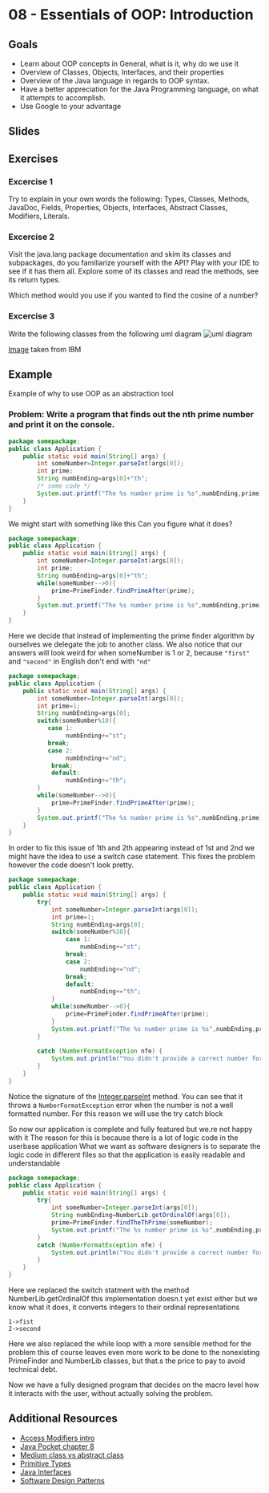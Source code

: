 # 08 - Essentials of OOP: Introduction

<Teacher name="Juan"></Teacher>

## Goals

- Learn about OOP concepts in General, what is it, why do we use it
- Overview of Classes, Objects, Interfaces, and their properties
- Overview of the Java language in regards to OOP syntax.
- Have a better appreciation for the Java Programming language, on what it attempts to accomplish.
- Use Google to your advantage


## Slides


<GoogleSlides src="https://docs.google.com/presentation/d/e/2PACX-1vT_8aVeYyiETKm_fYJ2uAEp5plTgtt09Z8l9LyeFoDR8ztjCQFNJ75S0-f-CAEaJRb_S0DXN_NOQdWg/embed?start=false&loop=false&delayms=3000"></GoogleSlides>

## Exercises

### Excercise 1
Try to explain in your own words the following: Types, Classes, Methods, JavaDoc, Fields, Properties, Objects, Interfaces, Abstract Classes, Modifiers, Literals.

### Excercise 2
Visit the java.lang package documentation and skim its classes and subpackages, do you familiarize yourself with the API? Play with your IDE to see if it has them all. 
Explore some of its classes and read the methods, see its return types.

Which method would you use if you wanted to find the cosine of a number?

### Excercise 3

Write the following classes from the following uml diagram
![uml diagram](https://www.ibm.com/developerworks/rational/library/content/RationalEdge/sep04/bell/bell_fig8.jpg)

[Image](https://www.ibm.com/developerworks/rational/library/content/RationalEdge/sep04/bell/index.html) taken from IBM

## Example 
Example of why to use OOP as an abstraction tool
### Problem: Write a program that finds out the nth prime number and print it on the console.
```java
package somepackage;
public class Application {
    public static void main(String[] args) {
        int someNumber=Integer.parseInt(args[0]);
        int prime;
        String numbEnding=args[0]+"th";
        /* some code */
        System.out.printf("The %s number prime is %s",numbEnding,prime);
    }
}
```
We might start with something like this
Can you figure what it does?
```java
package somepackage;
public class Application {
    public static void main(String[] args) {
        int someNumber=Integer.parseInt(args[0]);
        int prime;
        String numbEnding=args[0]+"th";
        while(someNumber-->0){
            prime=PrimeFinder.findPrimeAfter(prime);
        }
        System.out.printf("The %s number prime is %s",numbEnding,prime);
    }
}
```
Here we decide that instead of implementing the prime finder algorithm by ourselves we delegate the job to another class.
We also notice that our answers will look weird for when someNumber is 1 or 2, because `"first"` and `"second"` in English don't end with `"nd"` 

```java
package somepackage;
public class Application {
    public static void main(String[] args) {
        int someNumber=Integer.parseInt(args[0]);
        int prime=1;
        String numbEnding=args[0];
        switch(someNumber%10){
           case 1:
                numbEnding+="st";
           break;
           case 2:
                numbEnding+="nd";
            break;
            default:
                numbEnding+="th";
        }
        while(someNumber-->0){
            prime=PrimeFinder.findPrimeAfter(prime);
        }
        System.out.printf("The %s number prime is %s",numbEnding,prime);
    }
}
```
In order to fix this issue of 1th and 2th appearing instead of 1st and 2nd we might have the idea to use a switch case statement.
This fixes the problem however the code doesn't look pretty.
```java
package somepackage;
public class Application {
    public static void main(String[] args) {
        try{
            int someNumber=Integer.parseInt(args[0]);
            int prime=1;
            String numbEnding=args[0];
            switch(someNumber%10){
                case 1:
                    numbEnding+="st";
                break;
                case 2:
                    numbEnding+="nd";
                break;
                default:
                    numbEnding+="th";
            }
            while(someNumber-->0){
                prime=PrimeFinder.findPrimeAfter(prime);
            }
            System.out.printf("The %s number prime is %s",numbEnding,prime);
        }
            
        catch (NumberFormatException nfe) {
            System.out.println("You didn't provide a correct number format!");
        }
    }
}

```
Notice the signature of the [Integer.parseInt](https://docs.oracle.com/javase/7/docs/api/java/lang/Integer.html#parseInt(java.lang.String)
) method. You can see that it throws a `NumberFormatException` error when the number is not a well formatted number. For this reason we will use the try catch block

So now our application is complete and fully featured but we.re not happy with it
The reason for this is because there is a lot of logic code in the userbase application
What we want as software designers is to separate the logic code in different files so that the application is easily readable and understandable

```java
package somepackage;
public class Application {
    public static void main(String[] args) {
        try{
            int someNumber=Integer.parseInt(args[0]);
            String numbEnding=NumberLib.getOrdinalOf(args[0]);
            prime=PrimeFinder.findTheThPrime(someNumber);
            System.out.printf("The %s number prime is %s",numbEnding,prime);
        }          
        catch (NumberFormatException nfe) {
            System.out.println("You didn't provide a correct number format!");
        }
    }
}
```
Here we replaced the switch statment with the method NumberLib.getOrdinalOf this implementation doesn.t yet exist either but we know what it does, it converts integers to their ordinal representations
```
1->fist
2->second
```
Here we also replaced the while loop with a more sensible method for the problem this of course leaves even more work to be done to the nonexisting PrimeFinder and NumberLib classes, but that.s the price to pay to avoid technical debt.

Now we have a fully designed program that decides on the macro level how it interacts with the user, without actually solving the problem.  


## Additional Resources
- [Access Modifiers intro](https://docs.oracle.com/javase/tutorial/java/javaOO/accesscontrol.html)
- [Java Pocket chapter 8](https://www.oreilly.com/library/view/java-8-pocket/9781491901083/ch08.html)
- [Medium class vs abstract class](https://medium.com/heuristics/interface-vs-abstract-class-vs-concrete-class-196f20c3af9a)
- [Primitive Types](https://en.wikibooks.org/wiki/Java_Programming/Primitive_Types)
- [Java Interfaces](https://www.guru99.com/java-interface.html)
- [Software Design Patterns](https://en.wikipedia.org/wiki/Software_design_pattern)
